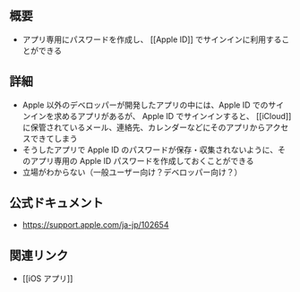 ## 概要
- アプリ専用にパスワードを作成し、 [[Apple ID]] でサインインに利用することができる

## 詳細
- Apple 以外のデベロッパーが開発したアプリの中には、Apple ID でのサインインを求めるアプリがあるが、 Apple ID でサインインすると、 [[iCloud]] に保管されているメール、連絡先、カレンダーなどにそのアプリからアクセスできてしまう
- そうしたアプリで Apple ID のパスワードが保存・収集されないように、そのアプリ専用の Apple ID パスワードを作成しておくことができる
- 立場がわからない（一般ユーザー向け？デベロッパー向け？）

## 公式ドキュメント
- https://support.apple.com/ja-jp/102654

## 関連リンク
- [[iOS アプリ]]
